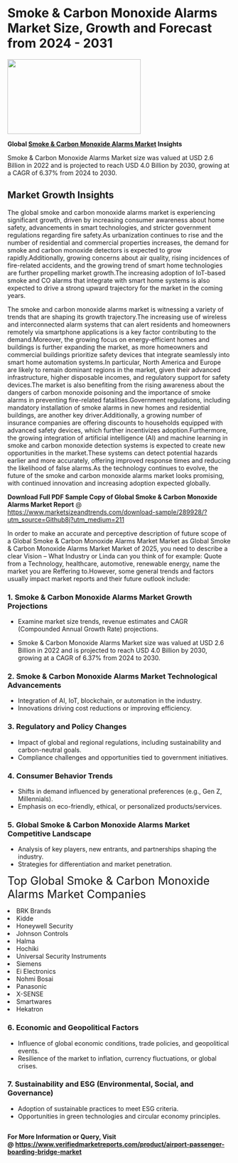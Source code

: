 <H1>Smoke & Carbon Monoxide Alarms Market Size, Growth and Forecast from 2024 - 2031</H1><img class="aligncenter size-medium wp-image-584254" src="https://thirdeyenews.in/wp-content/uploads/2024/09/Global-Market-Research-300x168.jpeg" alt="" width="300" height="168" /><p><strong>Global&nbsp;<a href="https://www.marketsizeandtrends.com/download-sample/289928/?utm_source=Github8j?utm_medium=211">Smoke & Carbon Monoxide Alarms Market</a> Insights</strong></p><p>Smoke & Carbon Monoxide Alarms Market size was valued at USD 2.6 Billion in 2022 and is projected to reach USD 4.0 Billion by 2030, growing at a CAGR of 6.37% from 2024 to 2030.</p><p><h2>Market Growth Insights</h2> <p>The global smoke and carbon monoxide alarms market is experiencing significant growth, driven by increasing consumer awareness about home safety, advancements in smart technologies, and stricter government regulations regarding fire safety.As urbanization continues to rise and the number of residential and commercial properties increases, the demand for smoke and carbon monoxide detectors is expected to grow rapidly.Additionally, growing concerns about air quality, rising incidences of fire-related accidents, and the growing trend of smart home technologies are further propelling market growth.The increasing adoption of IoT-based smoke and CO alarms that integrate with smart home systems is also expected to drive a strong upward trajectory for the market in the coming years.</p> <p>The smoke and carbon monoxide alarms market is witnessing a variety of trends that are shaping its growth trajectory.The increasing use of wireless and interconnected alarm systems that can alert residents and homeowners remotely via smartphone applications is a key factor contributing to the demand.Moreover, the growing focus on energy-efficient homes and buildings is further expanding the market, as more homeowners and commercial buildings prioritize safety devices that integrate seamlessly into smart home automation systems.In particular, North America and Europe are likely to remain dominant regions in the market, given their advanced infrastructure, higher disposable incomes, and regulatory support for safety devices.The market is also benefiting from the rising awareness about the dangers of carbon monoxide poisoning and the importance of smoke alarms in preventing fire-related fatalities.Government regulations, including mandatory installation of smoke alarms in new homes and residential buildings, are another key driver.Additionally, a growing number of insurance companies are offering discounts to households equipped with advanced safety devices, which further incentivizes adoption.Furthermore, the growing integration of artificial intelligence (AI) and machine learning in smoke and carbon monoxide detection systems is expected to create new opportunities in the market.These systems can detect potential hazards earlier and more accurately, offering improved response times and reducing the likelihood of false alarms.As the technology continues to evolve, the future of the smoke and carbon monoxide alarms market looks promising, with continued innovation and increasing adoption expected globally.</p> <p><span class=""><strong>Download Full PDF Sample Copy of Global Smoke & Carbon Monoxide Alarms Market Report</strong> @ <a href="https://www.marketsizeandtrends.com/download-sample/289928/?utm_source=Github8j?utm_medium=211" target="_blank">https://www.marketsizeandtrends.com/download-sample/289928/?utm_source=Github8j?utm_medium=211</a></span></p><p>In order to make an accurate and perceptive description of future scope of a Global&nbsp;Smoke & Carbon Monoxide Alarms Market Market as Global&nbsp;Smoke & Carbon Monoxide Alarms Market Market of 2025, you need to describe a clear Vision &ndash; What Industry or Linda can you think of for example: Quote from a Technology, healthcare, automotive, renewable energy, name the market you are Reffering to.However, some general trends and factors usually impact market reports and their future outlook include:</p><h3>1.&nbsp;<strong>Smoke & Carbon Monoxide Alarms Market Growth Projections</strong></h3><ul><li>Examine market size trends, revenue estimates and CAGR (Compounded Annual Growth Rate) projections.</li><li><p>Smoke & Carbon Monoxide Alarms Market size was valued at USD 2.6 Billion in 2022 and is projected to reach USD 4.0 Billion by 2030, growing at a CAGR of 6.37% from 2024 to 2030.</p></li></ul><h3>2.&nbsp;<strong>Smoke & Carbon Monoxide Alarms Market Technological Advancements</strong></h3><ul><li>Integration of AI, IoT, blockchain, or automation in the industry.</li><li>Innovations driving cost reductions or improving efficiency.</li></ul><h3>3.&nbsp;<strong>Regulatory and Policy Changes</strong></h3><ul><li>Impact of global and regional regulations, including sustainability and carbon-neutral goals.</li><li>Compliance challenges and opportunities tied to government initiatives.</li></ul><h3>4.&nbsp;<strong>Consumer Behavior Trends</strong></h3><ul><li>Shifts in demand influenced by generational preferences (e.g., Gen Z, Millennials).</li><li>Emphasis on eco-friendly, ethical, or personalized products/services.</li></ul><h3>5.&nbsp;<strong>Global Smoke & Carbon Monoxide Alarms Market Competitive Landscape</strong></h3><ul><li>Analysis of key players, new entrants, and partnerships shaping the industry.</li><li>Strategies for differentiation and market penetration.</li></ul><p data-pm-slice="1 1 []"><span style="color: inherit; font-family: inherit; font-size: 25px;">Top Global Smoke & Carbon Monoxide Alarms Market Companies</span></p><div class="" data-test-id=""><p><li>BRK Brands</li><li> Kidde</li><li> Honeywell Security</li><li> Johnson Controls</li><li> Halma</li><li> Hochiki</li><li> Universal Security Instruments</li><li> Siemens</li><li> Ei Electronics</li><li> Nohmi Bosai</li><li> Panasonic</li><li> X-SENSE</li><li> Smartwares</li><li> Hekatron</li></p></div><h3>6.&nbsp;<strong>Economic and Geopolitical Factors</strong></h3><ul><li>Influence of global economic conditions, trade policies, and geopolitical events.</li><li>Resilience of the market to inflation, currency fluctuations, or global crises.</li></ul><h3>7.&nbsp;<strong>Sustainability and ESG (Environmental, Social, and Governance)</strong></h3><ul><li>Adoption of sustainable practices to meet ESG criteria.</li><li>Opportunities in green technologies and circular economy principles.</li></ul><h2><strong style="font-size: 14px;">For More Information or Query, Visit @&nbsp;</strong><a style="background-color: #ffffff; font-size: 14px;" href="https://www.marketsizeandtrends.com/report/smoke-carbon-monoxide-alarms-market/" target="_blank">https://www.verifiedmarketreports.com/product/airport-passenger-boarding-bridge-market</a></h2>